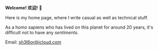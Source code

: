 **Welcome! 欢迎!** 🥳

Here is my home page, where I write casual as well as technical stuff. 

As a homo sapiens who has lived on this planet for around 20 years, it's difficult not to have any *sentiments*.

Email: sh3l6or@icloud.com